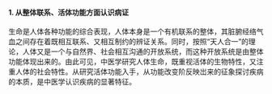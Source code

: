 #### 1. 从整体联系、活体功能方面认识病证

生命是人体各种功能的综合表现，人体本身是一个有机联系的整体，其脏腑经络气血之间存在着既相互联系、又相互制约的辨证关系。同时，按照“天人合一”的理论，人体又是一个与自然界、社会相互沟通的开放系统，而这种开放系统是由整体功能体现出来的。由此可见，中医学研究人体生命，既重视活体的生物特性，又注重人体的社会特性。从研究活体功能入手，从功能改变阶反映岀来的征象探讨疾病的本质，是中医学认识疾病的显著特征。
